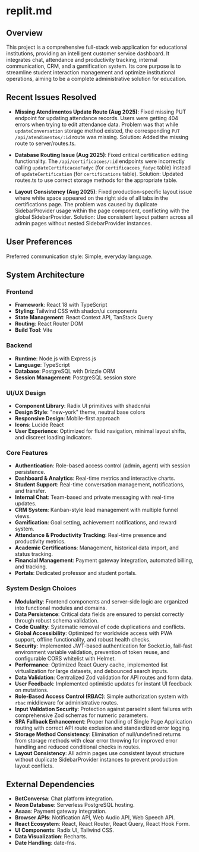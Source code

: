 # replit.md

## Overview
This project is a comprehensive full-stack web application for educational institutions, providing an intelligent customer service dashboard. It integrates chat, attendance and productivity tracking, internal communication, CRM, and a gamification system. Its core purpose is to streamline student interaction management and optimize institutional operations, aiming to be a complete administrative solution for education.

## Recent Issues Resolved
- **Missing Atendimentos Update Route (Aug 2025)**: Fixed missing PUT endpoint for updating attendance records. Users were getting 404 errors when trying to edit attendance data. Problem was that while `updateConversation` storage method existed, the corresponding `PUT /api/atendimentos/:id` route was missing. Solution: Added the missing route to server/routes.ts.
- **Database Routing Issue (Aug 2025)**: Fixed critical certification editing functionality. The `/api/certificacoes/:id` endpoints were incorrectly calling `updateCertificacaoFadyc` (for `certificacoes_fadyc` table) instead of `updateCertification` (for `certifications` table). Solution: Updated routes.ts to use correct storage methods for the appropriate table.

- **Layout Consistency (Aug 2025)**: Fixed production-specific layout issue where white space appeared on the right side of all tabs in the certifications page. The problem was caused by duplicate SidebarProvider usage within the page component, conflicting with the global SidebarProvider. Solution: Use consistent layout pattern across all admin pages without nested SidebarProvider instances.

## User Preferences
Preferred communication style: Simple, everyday language.

## System Architecture

### Frontend
- **Framework**: React 18 with TypeScript
- **Styling**: Tailwind CSS with shadcn/ui components
- **State Management**: React Context API, TanStack Query
- **Routing**: React Router DOM
- **Build Tool**: Vite

### Backend
- **Runtime**: Node.js with Express.js
- **Language**: TypeScript
- **Database**: PostgreSQL with Drizzle ORM
- **Session Management**: PostgreSQL session store

### UI/UX Design
- **Component Library**: Radix UI primitives with shadcn/ui
- **Design Style**: "new-york" theme, neutral base colors
- **Responsive Design**: Mobile-first approach
- **Icons**: Lucide React
- **User Experience**: Optimized for fluid navigation, minimal layout shifts, and discreet loading indicators.

### Core Features
- **Authentication**: Role-based access control (admin, agent) with session persistence.
- **Dashboard & Analytics**: Real-time metrics and interactive charts.
- **Student Support**: Real-time conversation management, notifications, and transfer.
- **Internal Chat**: Team-based and private messaging with real-time updates.
- **CRM System**: Kanban-style lead management with multiple funnel views.
- **Gamification**: Goal setting, achievement notifications, and reward system.
- **Attendance & Productivity Tracking**: Real-time presence and productivity metrics.
- **Academic Certifications**: Management, historical data import, and status tracking.
- **Financial Management**: Payment gateway integration, automated billing, and tracking.
- **Portals**: Dedicated professor and student portals.

### System Design Choices
- **Modularity**: Frontend components and server-side logic are organized into functional modules and domains.
- **Data Persistence**: Critical data fields are ensured to persist correctly through robust schema validation.
- **Code Quality**: Systematic removal of code duplications and conflicts.
- **Global Accessibility**: Optimized for worldwide access with PWA support, offline functionality, and robust health checks.
- **Security**: Implemented JWT-based authentication for Socket.io, fail-fast environment variable validation, prevention of token reuse, and configurable CORS whitelist with Helmet.
- **Performance**: Optimized React Query cache, implemented list virtualization for large datasets, and debounced search inputs.
- **Data Validation**: Centralized Zod validation for API routes and form data.
- **User Feedback**: Implemented optimistic updates for instant UI feedback on mutations.
- **Role-Based Access Control (RBAC)**: Simple authorization system with `rbac` middleware for administrative routes.
- **Input Validation Security**: Protection against parseInt silent failures with comprehensive Zod schemas for numeric parameters.
- **SPA Fallback Enhancement**: Proper handling of Single Page Application routing with correct API route exclusion and standardized error logging.
- **Storage Method Consistency**: Elimination of null/undefined returns from storage methods with clear error throwing for improved error handling and reduced conditional checks in routes.
- **Layout Consistency**: All admin pages use consistent layout structure without duplicate SidebarProvider instances to prevent production layout conflicts.

## External Dependencies
- **BotConversa**: Chat platform integration.
- **Neon Database**: Serverless PostgreSQL hosting.
- **Asaas**: Payment gateway integration.
- **Browser APIs**: Notification API, Web Audio API, Web Speech API.
- **React Ecosystem**: React, React Router, React Query, React Hook Form.
- **UI Components**: Radix UI, Tailwind CSS.
- **Data Visualization**: Recharts.
- **Date Handling**: date-fns.